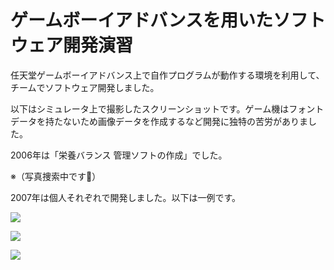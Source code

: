 # ゲームボーイアドバンスを用いたソフトウェア開発演習

任天堂ゲームボーイアドバンス上で自作プログラムが動作する環境を利用して、チームでソフトウェア開発しました。

以下はシミュレータ上で撮影したスクリーンショットです。ゲーム機はフォントデータを持たないため画像データを作成するなど開発に独特の苦労がありました。

2006年は「栄養バランス 管理ソフトの作成」でした。

※（写真捜索中です🙏）

2007年は個人それぞれで開発しました。以下は一例です。

[![](https://img.youtube.com/vi/LZIuBBxmEJE/0.jpg)](https://www.youtube.com/watch?v=LZIuBBxmEJE)

[![](https://img.youtube.com/vi/KH5pQ48lhD8/0.jpg)](https://www.youtube.com/watch?v=KH5pQ48lhD8)

[![](https://img.youtube.com/vi/yVkcbmfju6Y/0.jpg)](https://www.youtube.com/watch?v=yVkcbmfju6Y)